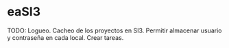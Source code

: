 # eaSI3

TODO:
Logueo.
Cacheo de los proyectos en SI3.
Permitir almacenar usuario y contraseña en cada local.
Crear tareas.